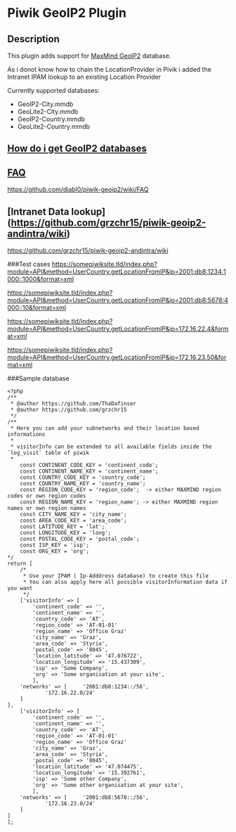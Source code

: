 # Piwik GeoIP2 Plugin

## Description

This plugin adds support for [MaxMind GeoIP2](https://www.maxmind.com/en/geoip2-services-and-databases) database.

As i donot know how to chain the LocationProvider in Pivik i added the Intranet IPAM lookup to an existing Location Provider

Currently supported databases:

* GeoIP2-City.mmdb
* GeoLite2-City.mmdb
* GeoIP2-Country.mmdb
* GeoLite2-Country.mmdb

## [How do i get GeoIP2 databases](https://github.com/diabl0/piwik-geoip2/wiki/How-do-I-get-the-GeoIP-2-databases%3F)

## [FAQ](https://github.com/diabl0/piwik-geoip2/wiki/FAQ)
https://github.com/diabl0/piwik-geoip2/wiki/FAQ

## [Intranet Data lookup] (https://github.com/grzchr15/piwik-geoip2-andintra/wiki)
https://github.com/grzchr15/piwik-geoip2-andintra/wiki

###Test cases
https://somepiwiksite.tld/index.php?module=API&method=UserCountry.getLocationFromIP&ip=2001:db8:1234:1000::1000&format=xml

https://somepiwiksite.tld/index.php?module=API&method=UserCountry.getLocationFromIP&ip=2001:db8:5678:4000::10&format=xml

https://somepiwiksite.tld/index.php?module=API&method=UserCountry.getLocationFromIP&ip=172.16.22.4&format=xml

https://somepiwiksite.tld/index.php?module=API&method=UserCountry.getLocationFromIP&ip=172.16.23.50&format=xml

###Sample database

	<?php
	/**
	 * @author https://github.com/ThaDafinser
	 * @author https://github.com/grzchr15
	 */
	/**
	 * Here you can add your subnetworks and their location based informations
	 * 
	 * visitorInfo can be extended to all available fields inside the `log_visit` table of piwik
	 *
	    const CONTINENT_CODE_KEY = 'continent_code'; 
	    const CONTINENT_NAME_KEY = 'continent_name';
	    const COUNTRY_CODE_KEY = 'country_code';
	    const COUNTRY_NAME_KEY = 'country_name';
	    const REGION_CODE_KEY = 'region_code';  -> either MAXMIND region codes or own region codes
	    const REGION_NAME_KEY = 'region_name'; -> either MAXMIND region names or own region names
	    const CITY_NAME_KEY = 'city_name';
	    const AREA_CODE_KEY = 'area_code';
	    const LATITUDE_KEY = 'lat';
	    const LONGITUDE_KEY = 'long';
	    const POSTAL_CODE_KEY = 'postal_code';
	    const ISP_KEY = 'isp';
	    const ORG_KEY = 'org';
	*/
	return [
	    /*
	     * Use your IPAM ( Ip-Adddress database) to create this file
	     * You can also apply here all possible visitorInformation data if you want
	     */
		['visitorInfo' => [
			'continent_code' => '',
			'continent_name' => '',
			'country_code' => 'AT',
			'region_code' => 'AT-01-01'
			'region_name' => 'Office Graz'
			'city_name' => 'Graz',
			'area_code' => 'Styria',
			'postal_code' => '8045',
			'location_latitude' => '47.076722',
			'location_longitude' => '15.437309',
			'isp' => 'Some Company',
			'org' => 'Some organisation at your site',
			],
		'networks' => [		'2001:db8:1234::/56',
				'172.16.22.0/24'
		]
	],
		['visitorInfo' => [
			'continent_code' => '',
			'continent_name' => '',
			'country_code' => 'AT',
			'region_code' => 'AT-01-01'
			'region_name' => 'Office Graz'
			'city_name' => 'Graz',
			'area_code' => 'Styria',
			'postal_code' => '8045',
			'location_latitude' => '47.074475',
			'location_longitude' => '15.392761',
			'isp' => 'Some other Company',
			'org' => 'Some other organisation at your site',
			],
		'networks' => [		'2001:db8:5678::/56',
				'172.16.23.0/24'
		]
	]
	];
